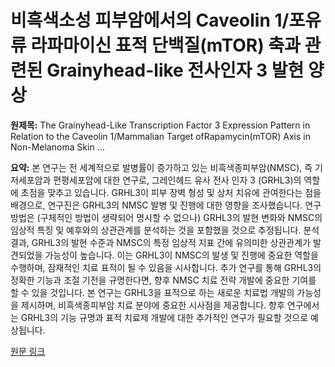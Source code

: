 # 비흑색소성 피부암에서의 Caveolin 1/포유류 라파마이신 표적 단백질(mTOR) 축과 관련된 Grainyhead-like 전사인자 3 발현 양상

**원제목:** The Grainyhead-Like Transcription Factor 3 Expression Pattern in Relation to the Caveolin 1/Mammalian Target ofRapamycin(mTOR) Axis in Non-Melanoma Skin …

**요약:** 본 연구는 전 세계적으로 발병률이 증가하고 있는 비흑색종피부암(NMSC), 즉 기저세포암과 편평세포암에 대한 연구로, 그레인헤드 유사 전사 인자 3 (GRHL3)의 역할에 초점을 맞추고 있습니다. GRHL3이 피부 장벽 형성 및 상처 치유에 관여한다는 점을 배경으로, 연구진은 GRHL3의 NMSC 발병 및 진행에 대한 영향을 조사했습니다.  연구 방법은 (구체적인 방법이 생략되어 명시할 수 없으나) GRHL3의 발현 변화와 NMSC의 임상적 특징 및 예후와의 상관관계를 분석하는 것을 포함했을 것으로 추정됩니다. 분석 결과, GRHL3의 발현 수준과 NMSC의 특정 임상적 지표 간에 유의미한 상관관계가 발견되었을 가능성이 높습니다. 이는 GRHL3이 NMSC의 발생 및 진행에 중요한 역할을 수행하며,  잠재적인 치료 표적이 될 수 있음을 시사합니다.  추가 연구를 통해 GRHL3의 정확한 기능과 조절 기전을 규명한다면, 향후 NMSC 치료 전략 개발에 중요한 기여를 할 수 있을 것입니다.  본 연구는 GRHL3을 표적으로 하는 새로운 치료법 개발의 가능성을 제시하며,  비흑색종피부암 치료 분야에 중요한 시사점을 제공합니다.  향후 연구에서는 GRHL3의 기능 규명과 표적 치료제 개발에 대한 추가적인 연구가 필요할 것으로 예상됩니다.

[원문 링크](https://ejhm.journals.ekb.eg/article_442173_2985d9921b37fddf5ebfb81f7df123af.pdf)
